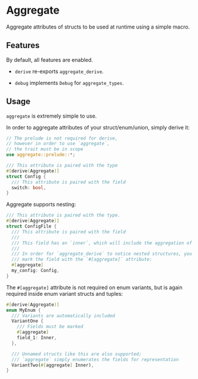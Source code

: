 # Aggregate

Aggregate attributes of structs to be used at runtime using a simple macro.

## Features

By default, all features are enabled.

- `derive` re-exports `aggregate_derive`.

- `debug` implements `Debug` for `aggregate_types`.

## Usage

`aggregate` is extremely simple to use.

In order to aggregate attributes of your struct/enum/union, simply derive it:

```rs
// The prelude is not required for derive,
// however in order to use `aggregate`,
// the trait must be in scope
use aggregate::prelude::*;

/// This attribute is paired with the type
#[derive(Aggregate)]
struct Config {
  /// This attribute is paired with the field
  switch: bool,
}
```

Aggregate supports nesting:

```rs
/// This attribute is paired with the type.
#[derive(Aggregate)]
struct ConfigFile {
  /// This attribute is paired with the field
  ///
  /// This field has an `inner`, which will include the aggregation of `Config`
  ///
  /// In order for `aggregate_derive` to notice nested structures, you must
  /// mark the field with the `#[aggregate]` attribute:
  #[aggregate]
  my_config: Config,
}
```

The `#[aggregate]` attribute is not required on enum variants,
but is again required inside enum variant structs and tuples:

```rs
#[derive(Aggregate)]
enum MyEnum {
  /// Variants are automatically included
  VariantOne {
    /// Fields must be marked
    #[aggregate]
    field_1: Inner,
  },

  /// Unnamed structs like this are also supported;
  /// `aggregate` simply enumerates the fields for representation
  VariantTwo(#[aggregate] Inner),
}
```
